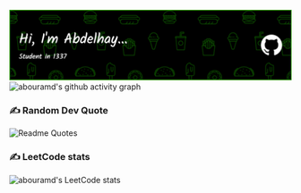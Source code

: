 ![](./github-header-image.png)
![abouramd's github activity graph](https://github-readme-activity-graph.cyclic.app/graph?username=abouramd&theme=github-compact)
<!-- ![](https://github-widgetbox.vercel.app/api/profile?username=abouramd&data=repositories,commits) -->
<!-- ![](https://github-widgetbox.vercel.app/api/skills?languages=python,c,bash,markdown&tools=git&software=linux,windows,vscode) -->
### ✍️ Random Dev Quote
<!-- ![](https://quotes-github-readme.vercel.app/api?type=horizontal&theme=radical) -->

![Readme Quotes](https://quotes-github-readme.vercel.app/api?type=horizontal&theme=dark)
### ✍️ LeetCode stats
![abouramd's LeetCode stats](https://leetcode-stats-six.vercel.app/?username=abouramd&theme=dark)